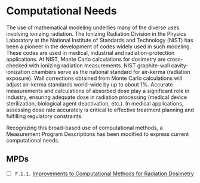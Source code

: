 # Computational Needs

The use of mathematical modeling underlies many of the diverse uses involving
ionizing radiation. The Ionizing Radiation Division in the Physics Laboratory at
the National Institute of Standards and Technology (NIST) has been a pioneer in
the development of codes widely used in such modeling. These codes are used in
medical, industrial and radiation-protection applications. At NIST, Monte Carlo
calculations for dosimetry are cross-checked with ionizing radiation
measurements. NIST graphite-wall cavity-ionization chambers serve as the
national standard for air-kerma (radiation exposure). Wall corrections obtained
from Monte Carlo calculations will adjust air-kerma standards world-wide by up
to about 1%. Accurate measurements and calculations of absorbed dose play a
significant role in industry, ensuring adequate dose in radiation processing
(medical device sterilization, biological agent deactivation, etc.). In medical
applications, assessing dose rate accurately is critical to effective treatment
planning and fulfilling regulatory constraints.

Recognizing this broad-based use of computational methods, a Measurement Program
Descriptions has been modified to express current computational needs.

## MPDs

- [ ] `F.1.1.` [Improvements to Computational Methods for Radiation Dosimetry](Improvements_to_Computational_Methods_for_Radiation_Dosimetry)

